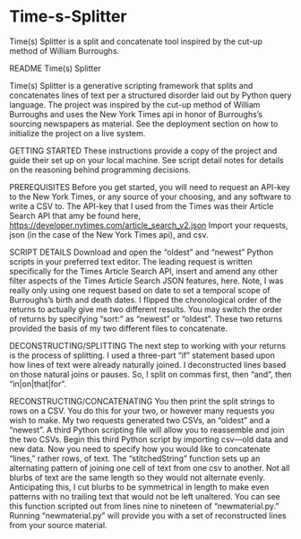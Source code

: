 # Time-s-Splitter
Time(s) Splitter is a split and concatenate tool inspired by the cut-up method of William Burroughs.

README Time(s) Splitter

Time(s) Splitter is a generative scripting framework that splits and concatenates lines of text per
a structured disorder laid out by Python query language. The project was inspired by the cut-up
method of William Burroughs and uses the New York Times api in honor of Burroughs’s
sourcing newspapers as material. See the deployment section on how to initialize the project on
a live system.

GETTING STARTED
These instructions provide a copy of the project and guide their set up on your local machine.
See script detail notes for details on the reasoning behind programming decisions.

PREREQUISITES
Before you get started, you will need to request an API-key to the New York Times, or any
source of your choosing, and any software to write a CSV to. The API-key that I used from the
Times was their Article Search API that amy be found here,
https://developer.nytimes.com/article_search_v2.json
Import your requests, json (in the case of the New York Times api), and csv.

SCRIPT DETAILS
Download and open the “oldest” and “newest” Python scripts in your preferred text editor. The
leading request is written specifically for the Times Article Search API, insert and amend any
other filter aspects of the Times Article Search JSON features, here. Note, I was really only
using one request based on date to set a temporal scope of Burroughs’s birth and death dates. I
flipped the chronological order of the returns to actually give me two different results. You may
switch the order of returns by specifying “sort:” as “newest” or “oldest”. These two returns
provided the basis of my two different files to concatenate.

DECONSTRUCTING/SPLITTING
The next step to working with your returns is the process of splitting. I used a three-part
“if” statement based upon how lines of text were already naturally joined. I deconstructed
lines based on those natural joins or pauses. So, I split on commas first, then “and”, then
“in|on|that|for”.

RECONSTRUCTING/CONCATENATING
You then print the split strings to rows on a CSV. You do this for your two, or however
many requests you wish to make. My two requests generated two CSVs, an “oldest” and
a “newest”. A third Python scripting file will allow you to reassemble and join the two
CSVs. Begin this third Python script by importing csv—old data and new data. Now you
need to specify how you would like to concatenate “lines,” rather rows, of text. The
“stitchedString” function sets up an alternating pattern of joining one cell of text from one
csv to another. Not all blurbs of text are the same length so they would not alternate
evenly. Anticipating this, I cut blurbs to be symmetrical in length to make even patterns
with no trailing text that would not be left unaltered. You can see this function scripted
out from lines nine to nineteen of “newmaterial.py.”
Running “newmaterial.py” will provide you with a set of reconstructed lines from your
source material.
